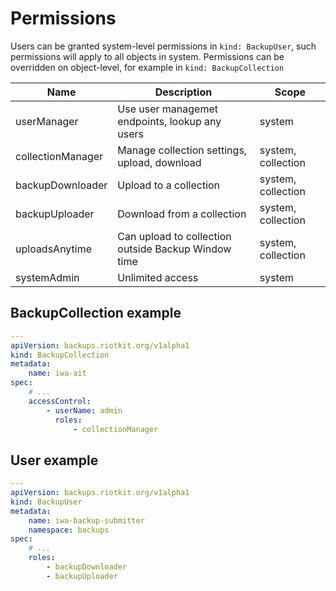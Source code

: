 Permissions
===========

Users can be granted system-level permissions in `kind: BackupUser`, such permissions will apply to all objects in system.
Permissions can be overridden on object-level, for example in `kind: BackupCollection`


| Name              | Description                                         | Scope              |
|-------------------|-----------------------------------------------------|--------------------|
| userManager       | Use user managemet endpoints, lookup any users      | system             |
| collectionManager | Manage collection settings, upload, download        | system, collection |
| backupDownloader  | Upload to a collection                              | system, collection |
| backupUploader    | Download from a collection                          | system, collection |
| uploadsAnytime    | Can upload to collection outside Backup Window time | system, collection |
| systemAdmin       | Unlimited access                                    | system             |


BackupCollection example
------------------------

```yaml
---
apiVersion: backups.riotkit.org/v1alpha1
kind: BackupCollection
metadata:
    name: iwa-ait
spec:
    # ...
    accessControl:
        - userName: admin
          roles:
              - collectionManager
```

User example
------------

```yaml
---
apiVersion: backups.riotkit.org/v1alpha1
kind: BackupUser
metadata:
    name: iwa-backup-submitter
    namespace: backups
spec:
    # ...
    roles:
        - backupDownloader
        - backupUploader
```
